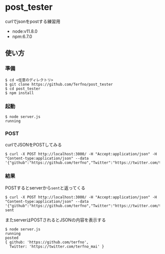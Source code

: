 # post_tester
curlでjsonをpostする練習用

* node:v11.8.0
* npm:6.7.0

## 使い方
### 準備
```
$ cd <任意のディレクトリ>
$ git clone https://github.com/Terfno/post_tester
$ cd post_tester
$ npm install

```
### 起動
```
$ node server.js
running

```

### POST
curlでJSONをPOSTしてみる
```
$ curl -X POST http://localhost:3000/ -H "Accept:application/json" -H "Content-type:application/json" --data '{"github":"https://github.com/terfno","Twitter":"https://twitter.com/terfno_mai"}'

```

### 結果
POSTするとserverから`sent`と返ってくる
```
$ curl -X POST http://localhost:3000/ -H "Accept:application/json" -H "Content-type:application/json" --data '{"github":"https://github.com/terfno","Twitter":"https://twitter.com/terfno_mai"}'
sent

```
またserverはPOSTされるとJSONの内容を表示する
```
$ node server.js 
running
posted
{ github: 'https://github.com/terfno',
  Twitter: 'https://twitter.com/terfno_mai' }
```

